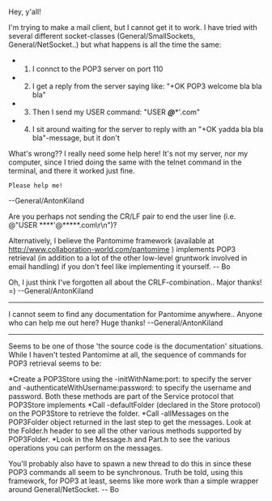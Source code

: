 Hey, y'all!

I'm trying to make a mail client, but I cannot get it to work.  I have tried with several different socket-classes (General/SmallSockets, General/NetSocket..) but what happens is all the time the same:


*    1.  I connct to the POP3 server on port 110
*    2.  I get a reply from the server saying like: "+OK POP3 welcome bla bla bla"
*    3.  Then I send my USER command: "USER *****@******'.com"
*    4.  I sit around waiting for the server to reply with an "+OK yadda bla bla bla"-message, but it don't



 What's wrong??  I really need some help here!  It's not my server, nor my computer, since I tried doing the same with the telnet command in the terminal, and there it worked just fine.

    Please help me!


--General/AntonKiland

Are you perhaps not sending the CR/LF pair to end the user line (i.e. @"USER ****'@*****.com\r\n")? 

Alternatively, I believe the Pantomime framework (available at http://www.collaboration-world.com/pantomime ) implements POP3 retrieval (in addition to a lot of the other low-level gruntwork involved in email handling) if you don't feel like implementing it yourself. -- Bo

Oh, I just think I've forgotten all about the CRLF-combination.. Major thanks! =)  --General/AntonKiland

----

I cannot seem to find any documentation for Pantomime anywhere.. Anyone who can help me out here?  Huge thanks!  --General/AntonKiland

----

Seems to be one of those 'the source code is the documentation' situations.  While I haven't tested Pantomime at all, the sequence of commands for POP3 retrieval seems to be:

*Create a POP3Store using the -initWithName:port: to specify the server and -authenticateWithUsername:password: to specify the username and password.  Both these methods are part of the Service protocol that POP3Store implements
*Call -defaultFolder (declared in the Store protocol) on the POP3Store to retrieve the folder.
*Call -allMessages on the POP3Folder object returned in the last step to get the messages.  Look at the Folder.h header to see all the other various methods supported by POP3Folder.
*Look in the Message.h and Part.h to see the various operations you can perform on the messages.

You'll probably also have to spawn a new thread to do this in since these POP3 commands all seem to be synchronous.  Truth be told, using this framework, for POP3 at least, seems like more work than a simple wrapper around General/NetSocket. -- Bo